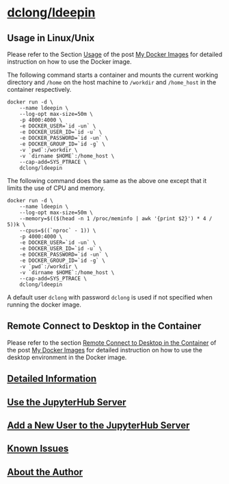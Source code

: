# [dclong/ldeepin](https://hub.docker.com/r/dclong/ldeepin/)

## Usage in Linux/Unix

Please refer to the Section
[Usage](http://www.legendu.net/en/blog/my-docker-images/#usage)
of the post [My Docker Images](http://www.legendu.net/en/blog/my-docker-images/) 
for detailed instruction on how to use the Docker image.

The following command starts a container 
and mounts the current working directory and `/home` on the host machine 
to `/workdir` and `/home_host` in the container respectively.
```
docker run -d \
    --name ldeepin \
    --log-opt max-size=50m \
    -p 4000:4000 \
    -e DOCKER_USER=`id -un` \
    -e DOCKER_USER_ID=`id -u` \
    -e DOCKER_PASSWORD=`id -un` \
    -e DOCKER_GROUP_ID=`id -g` \
    -v `pwd`:/workdir \
    -v `dirname $HOME`:/home_host \
    --cap-add=SYS_PTRACE \
    dclong/ldeepin
```
The following command does the same as the above one 
except that it limits the use of CPU and memory.
```
docker run -d \
    --name ldeepin \
    --log-opt max-size=50m \
    --memory=$(($(head -n 1 /proc/meminfo | awk '{print $2}') * 4 / 5))k \
    --cpus=$((`nproc` - 1)) \
    -p 4000:4000 \
    -e DOCKER_USER=`id -un` \
    -e DOCKER_USER_ID=`id -u` \
    -e DOCKER_PASSWORD=`id -un` \
    -e DOCKER_GROUP_ID=`id -g` \
    -v `pwd`:/workdir \
    -v `dirname $HOME`:/home_host \
    --cap-add=SYS_PTRACE \
    dclong/ldeepin
```
A default user `dclong` with password `dclong` is used if not specified when running the docker image.

## Remote Connect to Desktop in the Container

Please refer to the section 
[Remote Connect to Desktop in the Container](http://www.legendu.net/en/blog/my-docker-images/#remote-connect-to-desktop-in-the-container)
of the post [My Docker Images](http://www.legendu.net/en/blog/my-docker-images/) 
for detailed instruction on how to use the desktop environment in the Docker image.

## [Detailed Information](http://www.legendu.net/en/blog/my-docker-images/#list-of-images-and-detailed-information) 

## [Use the JupyterHub Server](http://www.legendu.net/en/blog/my-docker-images/#use-the-jupyterhub-server)

## [Add a New User to the JupyterHub Server](http://www.legendu.net/en/blog/my-docker-images/#add-a-new-user-to-the-jupyterhub-server)

## [Known Issues](http://www.legendu.net/en/blog/my-docker-images/#known-issues)

## [About the Author](http://www.legendu.net/pages/about)
